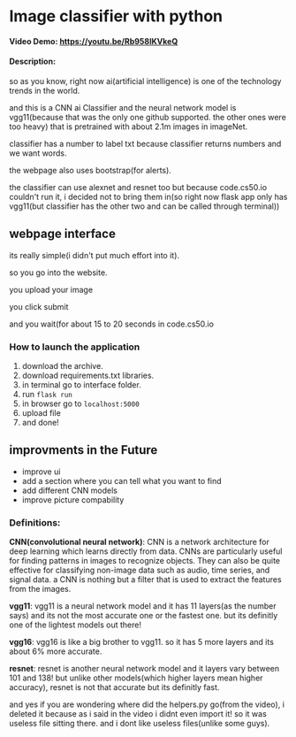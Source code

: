 # Image classifier with python
#### Video Demo: https://youtu.be/Rb958lKVkeQ
#### Description:
so as you know, right now ai(artificial intelligence) is one of the technology trends in the world.

and this is a CNN ai Classifier and the neural network model is vgg11(because that was the only one github supported. the other ones were too heavy) that is pretrained with about 2.1m images in imageNet.

classifier has a number to label txt because classifier returns numbers and we want words.

the webpage also uses bootstrap(for alerts).

the classifier can use alexnet and resnet too but because code.cs50.io couldn't run it, i decided not to bring them in(so right now flask app only has vgg11(but classifier has the other two and can be called through terminal))



## webpage interface
its really simple(i didn't put much effort into it).
<p>so you go into the website.<p>
<p>you upload your image<p>
<p>you click submit<p>
<p>and you wait(for about 15 to 20 seconds in code.cs50.io<p>


### How to launch the application
1. download the archive.
2. download requirements.txt libraries.
3. in terminal go to interface folder.
4. run `flask run`
5. in browser go to `localhost:5000`
6. upload file
7. and done!


## improvments in the Future
- improve ui
- add a section where you can tell what you want to find
- add different CNN models
- improve picture compability


### Definitions:

**CNN(convolutional neural network)**: CNN is a network architecture for deep learning which learns directly from data. CNNs are particularly useful for finding patterns in images to recognize objects. They can also be quite effective for classifying non-image data such as audio, time series, and signal data. a CNN is nothing but a filter that is used to extract the features from the images.

**vgg11**: vgg11 is a neural network model and it has 11 layers(as the number says) and its not the most accurate one or the fastest one. but its definitly one of the lightest models out there!

**vgg16**: vgg16 is like a big brother to vgg11. so it has 5 more layers and its about 6% more accurate.

**resnet**: resnet is another neural network model and it layers vary between 101 and 138! but unlike other models(which higher layers mean higher accuracy), resnet is not that accurate but its definitly fast.

and yes if you are wondering where did the helpers.py go(from the video), i deleted it because as i said in the video i didnt even import it! so it was useless file sitting there. and i dont like useless files(unlike some guys).


